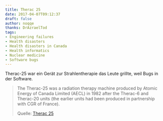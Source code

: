 ```yaml
---
title: Therac 25
date: 2017-04-07T09:12:37
draft: false
author: noqqe
thanks: DrAzraelTod
tags:
- Engineering failures
- Health disasters
- Health disasters in Canada
- Health informatics
- Nuclear medicine
- Software bugs
---
```


Therac-25 war ein Gerät zur Strahlentherapie das Leute grillte, weil Bugs in der Software.

> The Therac-25 was a radiation therapy machine produced by Atomic Energy of
> Canada Limited (AECL) in 1982 after the Therac-6 and Therac-20 units (the
> earlier units had been produced in partnership with CGR of France).
>
> Quelle: [Therac 25](https://en.wikipedia.org/wiki/Therac-25)
